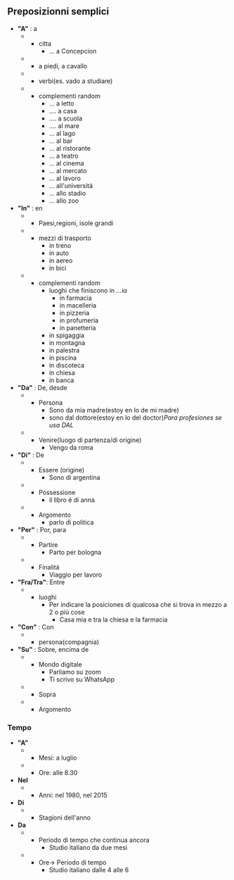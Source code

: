 ## Preposizionni semplici
- **"A"** : a
	- + citta
		- ... a Concepcion
	- + a piedi, a cavallo
	- + verbi(es. vado a studiare)
	- + complementi random
		- ... a letto
		- .... a casa
		- .... a scuola
		- .... al mare
		- ... al lago
		- ... al bar
		- ... al ristorante
		- ... a teatro
		- ... al cinema
		- ... al mercato
		- ... al lavoro
		- ... all'universitá
		- ... allo stadio
		- ... allo zoo
- **"In"** : en
	- + Paesi,regioni, isole grandi
	- + mezzi di trasporto
		- in treno
		- in auto
		- in aereo
		- in bici
	- + complementi random
		- luoghi che finiscono in *...ia*
			- in farmacia
			- in macelleria
			- in pizzeria
			- in profumeria
			- in panetteria
		- in spigaggia
		- in montagna
		- in palestra
		- in piscina
		- in discoteca
		- in chiesa
		- in banca
- **"Da"** : De, desde
	- + Persona
		- Sono da mia madre(estoy en lo de mi madre)
		- sono dal dottore(estoy en lo del doctor)*Para profesiones se usa DAL*
	- + Venire(luogo di partenza/di origine)
		- Vengo da roma
- **"Di"** : De
	- + Essere (origine)
		- Sono di argentina
	- + Possessione
		- il libro é di anna
	- + Argomento
		- parlo di politica
- **"Per"** : Por, para
	- + Partire
		- Parto per bologna
	- + Finalitá
		- Viaggio per lavoro
- **"Fra/Tra"**: Entre
	- + luoghi
		- Per indicare la posiciones di qualcosa che si trova in mezzo a 2 o piú cose
			- Casa mia e tra la chiesa e la farmacia
- **"Con"** : Con
	- + persona(compagnia)
- **"Su"** : Sobre, encima de
	- + Mondo digitale
		- Parliamo su zoom
		- Ti scrivo su WhatsApp
	- + Sopra
	- + Argomento


### Tempo
- **"A"** 
	- + Mesi: a luglio
	- + Ore: alle 8.30
- **Nel**
	- + Anni: nel 1980, nel 2015
- **Di**
	- + Stagioni dell'anno
- **Da**
	- + Periodo di tempo che continua ancora
		- Studio italiano da due mesi
	- + Ore-> Periodo di tempo
		- Studio italiano dalle 4 alle 6